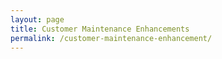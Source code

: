 ```yaml
---
layout: page
title: Customer Maintenance Enhancements
permalink: /customer-maintenance-enhancement/
---
```


